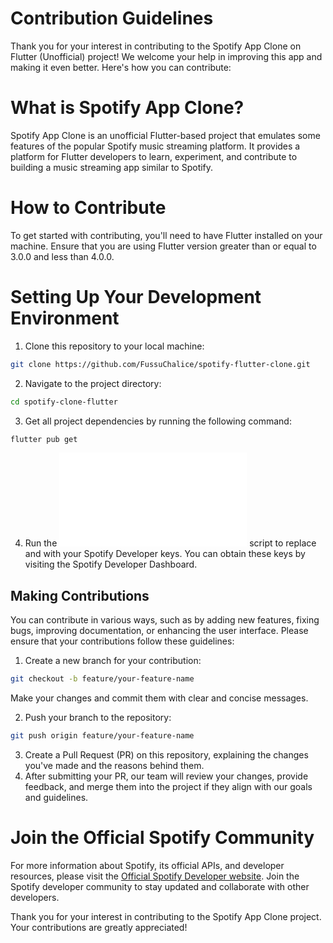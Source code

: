 
# Contribution Guidelines
Thank you for your interest in contributing to the Spotify App Clone on Flutter (Unofficial) project! We welcome your help in improving this app and making it even better. Here's how you can contribute:

# What is Spotify App Clone?
Spotify App Clone is an unofficial Flutter-based project that emulates some features of the popular Spotify music streaming platform. It provides a platform for Flutter developers to learn, experiment, and contribute to building a music streaming app similar to Spotify.

# How to Contribute
To get started with contributing, you'll need to have Flutter installed on your machine. Ensure that you are using Flutter version greater than or equal to 3.0.0 and less than 4.0.0.

# Setting Up Your Development Environment
1. Clone this repository to your local machine:
```bash
git clone https://github.com/FussuChalice/spotify-flutter-clone.git
```

2. Navigate to the project directory:
```bash
cd spotify-clone-flutter
```

3. Get all project dependencies by running the following command:
```bash
flutter pub get
```

4. Run the ![replace_to_spotify_keys.sh](replace_to_spotify_keys.sh) script to replace <your client id> and <your client secret> with your Spotify Developer keys. You can obtain these keys by visiting the Spotify Developer Dashboard.

## Making Contributions
You can contribute in various ways, such as by adding new features, fixing bugs, improving documentation, or enhancing the user interface. Please ensure that your contributions follow these guidelines:

1. Create a new branch for your contribution:
```bash
git checkout -b feature/your-feature-name
```

Make your changes and commit them with clear and concise messages.

2. Push your branch to the repository:
```bash
git push origin feature/your-feature-name
```

3. Create a Pull Request (PR) on this repository, explaining the changes you've made and the reasons behind them.
4. After submitting your PR, our team will review your changes, provide feedback, and merge them into the project if they align with our goals and guidelines.

# Join the Official Spotify Community
For more information about Spotify, its official APIs, and developer resources, please visit the [Official Spotify Developer website](https://developer.spotify.com/). Join the Spotify developer community to stay updated and collaborate with other developers.

Thank you for your interest in contributing to the Spotify App Clone project. Your contributions are greatly appreciated!
